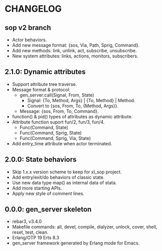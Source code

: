 CHANGELOG
=========


sop v2 branch
-------------

- Actor behaviors.
- Add new message format: {sos, Via, Path, Sprig, Command}.
- Add new methods: link, unlink, act, subscribe, unsubscribe.
- New system attributes: links, actions, monitors, subscribers.

2.1.0: Dynamic attributes
-------------------------

- Support attribute tree traverse.
- Message format & protocol:
  - gen_server:call(Signal, From, State)
    - Signal: {To, Method, Args} | {To, Method} | Method.
    - Convert to {sos, From, To, {Method, Args}}.
  - Message: {sos, From, To, Command}.
- function() & pid() types of attributes as dynamic attribute.
- Attribute function suport fun/2, fun/3, fun/4.
  - Func(Command, State)
  - Func(Command, Sprig, State)
  - Func(Command, Sprig, Via, State)
- Add entry_time attribute when actor terminated.

2.0.0: State behaviors
----------------------

- Skip 1.x.x version scheme to keep for xl_sop project.
- Add entry/exit/do behaviors of classic state.
- Use new data type map() as internal data of stata.
- Add more starting APIs.
- Apply new style of comment lines.


0.0.0: gen_server skeleton
--------------------------

- rebar3, v3.4.0
- Makefile commands: all, devel, compile, dialyzer, unlock, cover, shell, reset,
  test, clean.
- Erlang/OTP 19 Erts 8.3
- gen_server framework generated by Erlang mode for Emacs.
